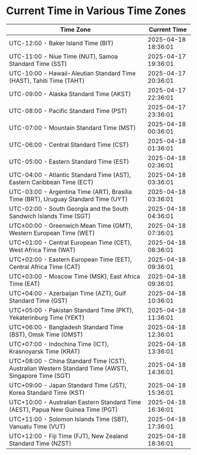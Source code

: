 # Current Time in Various Time Zones

| Time Zone | Current Time |
|-----------|--------------|
| UTC-12:00 - Baker Island Time (BIT) | 2025-04-18 18:36:01 |
| UTC-11:00 - Niue Time (NUT), Samoa Standard Time (SST) | 2025-04-17 19:36:01 |
| UTC-10:00 - Hawaii-Aleutian Standard Time (HAST), Tahiti Time (TAHT) | 2025-04-17 20:36:01 |
| UTC-09:00 - Alaska Standard Time (AKST) | 2025-04-17 22:36:01 |
| UTC-08:00 - Pacific Standard Time (PST) | 2025-04-17 23:36:01 |
| UTC-07:00 - Mountain Standard Time (MST) | 2025-04-18 00:36:01 |
| UTC-06:00 - Central Standard Time (CST) | 2025-04-18 01:36:01 |
| UTC-05:00 - Eastern Standard Time (EST) | 2025-04-18 02:36:01 |
| UTC-04:00 - Atlantic Standard Time (AST), Eastern Caribbean Time (ECT) | 2025-04-18 03:36:01 |
| UTC-03:00 - Argentina Time (ART), Brasília Time (BRT), Uruguay Standard Time (UYT) | 2025-04-18 03:36:01 |
| UTC-02:00 - South Georgia and the South Sandwich Islands Time (SGT) | 2025-04-18 04:36:01 |
| UTC±00:00 - Greenwich Mean Time (GMT), Western European Time (WET) | 2025-04-18 07:36:01 |
| UTC+01:00 - Central European Time (CET), West Africa Time (WAT) | 2025-04-18 08:36:01 |
| UTC+02:00 - Eastern European Time (EET), Central Africa Time (CAT) | 2025-04-18 09:36:01 |
| UTC+03:00 - Moscow Time (MSK), East Africa Time (EAT) | 2025-04-18 09:36:01 |
| UTC+04:00 - Azerbaijan Time (AZT), Gulf Standard Time (GST) | 2025-04-18 10:36:01 |
| UTC+05:00 - Pakistan Standard Time (PKT), Yekaterinburg Time (YEKT) | 2025-04-18 11:36:01 |
| UTC+06:00 - Bangladesh Standard Time (BST), Omsk Time (OMST) | 2025-04-18 12:36:01 |
| UTC+07:00 - Indochina Time (ICT), Krasnoyarsk Time (KRAT) | 2025-04-18 13:36:01 |
| UTC+08:00 - China Standard Time (CST), Australian Western Standard Time (AWST), Singapore Time (SGT) | 2025-04-18 14:36:01 |
| UTC+09:00 - Japan Standard Time (JST), Korea Standard Time (KST) | 2025-04-18 15:36:01 |
| UTC+10:00 - Australian Eastern Standard Time (AEST), Papua New Guinea Time (PGT) | 2025-04-18 16:36:01 |
| UTC+11:00 - Solomon Islands Time (SBT), Vanuatu Time (VUT) | 2025-04-18 17:36:01 |
| UTC+12:00 - Fiji Time (FJT), New Zealand Standard Time (NZST) | 2025-04-18 18:36:01 |
